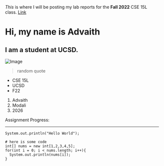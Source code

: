 *This* is where I will be posting my lab reports for the **Fall 2022** CSE 15L class. [Link](https://github.com)
# Hi, my name is Advaith
## I am a student at UCSD.
![Image](![png-clipart-emoji-smiley-emoticon-computer-icons-sunglasses-emoji-heart-wikimedia-commons](https://user-images.githubusercontent.com/80607809/191866556-5d0fa9fc-34f4-48e4-a17d-4c7d35cc3349.png)
)

> random quote 

* CSE 15L
* UCSD
* F22

1. Advaith
2. Modali
3. 2026

Assignment Progress:

---

`System.out.println("Hello World");`

```
# here is some code
int[] nums = new int[1,2,3,4,5];
for(int i = 0; i < nums.length; i++){
  System.out.println(nums[i]);
}

```

